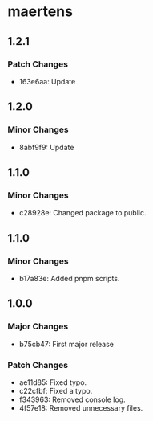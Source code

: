 # maertens

## 1.2.1

### Patch Changes

- 163e6aa: Update

## 1.2.0

### Minor Changes

- 8abf9f9: Update

## 1.1.0

### Minor Changes

- c28928e: Changed package to public.

## 1.1.0

### Minor Changes

- b17a83e: Added pnpm scripts.

## 1.0.0

### Major Changes

- b75cb47: First major release

### Patch Changes

- ae11d85: Fixed typo.
- c22cfbf: Fixed a typo.
- f343963: Removed console log.
- 4f57e18: Removed unnecessary files.
